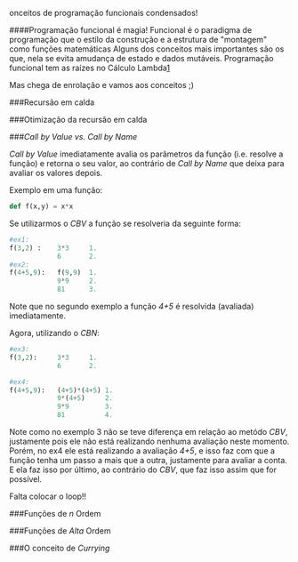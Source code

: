 onceitos de programação funcionais condensados!


####Programação funcional é magia!
Funcional é o paradigma de programação que o estilo da construção e a estrutura de "montagem" como funções matemáticas
Alguns dos conceitos mais importantes são os que, nela se evita amudança de estado e dados mutáveis.
Programação funcional tem as raízes no Cálculo Lambda[1]

Mas chega de enrolação e vamos aos conceitos ;)


###Recursão em calda


###Otimização da recursão em calda


###*Call by Value vs. Call by Name*

*Call by Value* imediatamente avalia os parâmetros da função (i.e. resolve a função) e retorna o seu valor, ao contrário de *Call by Name* que deixa para avaliar os valores depois.

Exemplo em uma função:
```python
def f(x,y) = x*x
```
Se utilizarmos o *CBV* a função se resolveria da seguinte forma:
```python
#ex1:
f(3,2) :    3*3     1.
            6       2.
#ex2:
f(4+5,9):   f(9,9)  1.
            9*9     2.
            81      3.
```

Note que no segundo exemplo a função *4+5* é resolvida (avaliada) imediatamente.

Agora, utilizando o *CBN*:
```python
#ex3:
f(3,2):     3*3     1.
            6       2.

#ex4:
f(4+5,9):   (4+5)*(4+5) 1.
            9*(4+5)     2.
            9*9         3.
            81          4.

```
Note como no exemplo 3 não se teve diferença em relação ao metódo *CBV*, justamente pois ele não está realizando nenhuma avaliação neste momento. Porém, no ex4 ele está realizando a avaliação *4+5*, e isso faz com que a função tenha um passo a mais que a outra, justamente para avaliar a conta. E ela faz isso por último, ao contrário do *CBV*, que faz isso assim que for possível.

Falta colocar o loop!!






###Funções de *n* Ordem



###Funções de *Alta* Ordem



###O conceito de *Currying*




[1]: http://en.wikipedia.org/wiki/Lambda_calculusa

